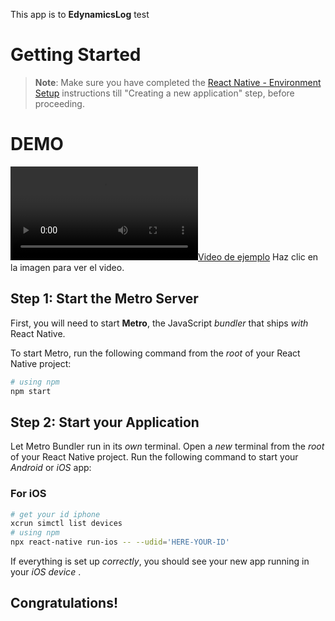 This app is to **EdynamicsLog** test

# Getting Started

> **Note**: Make sure you have completed the [React Native - Environment Setup](https://reactnative.dev/docs/environment-setup) instructions till "Creating a new application" step, before proceeding.

# DEMO

[![Video de ejemplo](https://raw.githubusercontent.com/DanielOrtegaMX/CameraPixel/blob/main/demo/demo.MP4)](https://raw.githubusercontent.com/DanielOrtegaMX/CameraPixel/blob/main/demo/demo.MP4)
Haz clic en la imagen para ver el video.

## Step 1: Start the Metro Server

First, you will need to start **Metro**, the JavaScript _bundler_ that ships _with_ React Native.

To start Metro, run the following command from the _root_ of your React Native project:

```bash
# using npm
npm start

```

## Step 2: Start your Application

Let Metro Bundler run in its _own_ terminal. Open a _new_ terminal from the _root_ of your React Native project. Run the following command to start your _Android_ or _iOS_ app:

### For iOS

```bash
# get your id iphone
xcrun simctl list devices
# using npm
npx react-native run-ios -- --udid='HERE-YOUR-ID'
```

If everything is set up _correctly_, you should see your new app running in your _iOS device_ .

## Congratulations!
